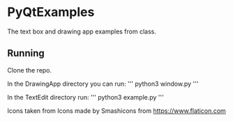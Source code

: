 # PyQtExamples
The text box and drawing app examples from class.


## Running
Clone the repo. 

In the DrawingApp directory you can run:
''' python3 window.py '''

In the TextEdit directory run:
''' python3 example.py '''





Icons taken from Icons made by Smashicons from https://www.flaticon.com 

